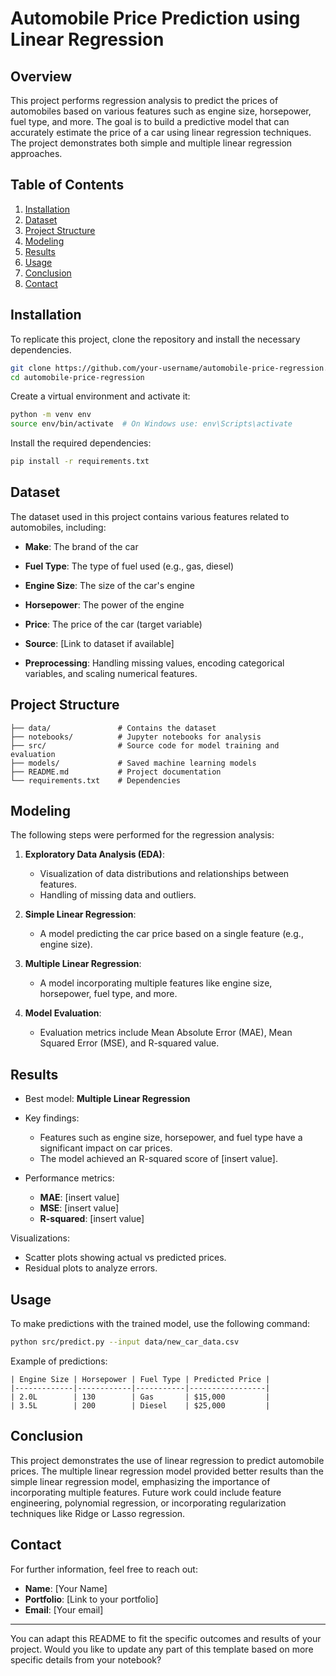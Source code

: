 # Automobile Price Prediction using Linear Regression

## Overview
This project performs regression analysis to predict the prices of automobiles based on various features such as engine size, horsepower, fuel type, and more. The goal is to build a predictive model that can accurately estimate the price of a car using linear regression techniques. The project demonstrates both simple and multiple linear regression approaches.

## Table of Contents
1. [Installation](#installation)
2. [Dataset](#dataset)
3. [Project Structure](#project-structure)
4. [Modeling](#modeling)
5. [Results](#results)
6. [Usage](#usage)
7. [Conclusion](#conclusion)
8. [Contact](#contact)

## Installation
To replicate this project, clone the repository and install the necessary dependencies.

```bash
git clone https://github.com/your-username/automobile-price-regression.git
cd automobile-price-regression
```

Create a virtual environment and activate it:
```bash
python -m venv env
source env/bin/activate  # On Windows use: env\Scripts\activate
```

Install the required dependencies:
```bash
pip install -r requirements.txt
```

## Dataset
The dataset used in this project contains various features related to automobiles, including:
- **Make**: The brand of the car
- **Fuel Type**: The type of fuel used (e.g., gas, diesel)
- **Engine Size**: The size of the car's engine
- **Horsepower**: The power of the engine
- **Price**: The price of the car (target variable)

- **Source**: [Link to dataset if available]
- **Preprocessing**: Handling missing values, encoding categorical variables, and scaling numerical features.

## Project Structure
```
├── data/               # Contains the dataset
├── notebooks/          # Jupyter notebooks for analysis
├── src/                # Source code for model training and evaluation
├── models/             # Saved machine learning models
├── README.md           # Project documentation
└── requirements.txt    # Dependencies
```

## Modeling
The following steps were performed for the regression analysis:

1. **Exploratory Data Analysis (EDA)**: 
    - Visualization of data distributions and relationships between features.
    - Handling of missing data and outliers.

2. **Simple Linear Regression**:
    - A model predicting the car price based on a single feature (e.g., engine size).

3. **Multiple Linear Regression**:
    - A model incorporating multiple features like engine size, horsepower, fuel type, and more.

4. **Model Evaluation**:
    - Evaluation metrics include Mean Absolute Error (MAE), Mean Squared Error (MSE), and R-squared value.

## Results
- Best model: **Multiple Linear Regression**
- Key findings:
    - Features such as engine size, horsepower, and fuel type have a significant impact on car prices.
    - The model achieved an R-squared score of [insert value].

- Performance metrics:
    - **MAE**: [insert value]
    - **MSE**: [insert value]
    - **R-squared**: [insert value]

Visualizations:
- Scatter plots showing actual vs predicted prices.
- Residual plots to analyze errors.

## Usage
To make predictions with the trained model, use the following command:
```bash
python src/predict.py --input data/new_car_data.csv
```

Example of predictions:
```
| Engine Size | Horsepower | Fuel Type | Predicted Price |
|-------------|------------|-----------|-----------------|
| 2.0L        | 130        | Gas       | $15,000         |
| 3.5L        | 200        | Diesel    | $25,000         |
```

## Conclusion
This project demonstrates the use of linear regression to predict automobile prices. The multiple linear regression model provided better results than the simple linear regression model, emphasizing the importance of incorporating multiple features. Future work could include feature engineering, polynomial regression, or incorporating regularization techniques like Ridge or Lasso regression.

## Contact
For further information, feel free to reach out:
- **Name**: [Your Name]
- **Portfolio**: [Link to your portfolio]
- **Email**: [Your email]

---

You can adapt this README to fit the specific outcomes and results of your project. Would you like to update any part of this template based on more specific details from your notebook?
